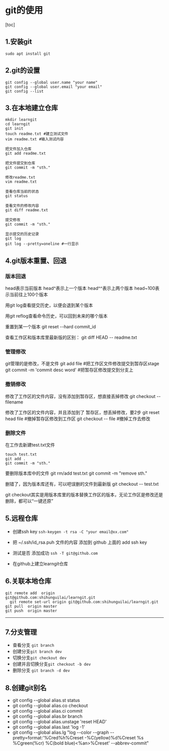 # git的使用
[toc]
## 1.安装git
`sudo apt install git`

## 2.git的设置
```
git config --global user.name "your name"
git config --global user.email "your email"
git config --list
```

## 3.在本地建立仓库
```
mkdir learngit
cd learngit
git init
touch readme.txt #建立测试文件
vim readme.txt #输入测试内容

把文件加入仓库
git add readme.txt

把文件提交到仓库
git commit -m "sth."

修改readme.txt
vim readme.txt

查看仓库当前的状态
git status

查看文件的修改内容
git diff readme.txt

提交修改
git commit -m "sth."

显示提交的历史记录
git log
git log --pretty=oneline #一行显示

```

## 4.git版本重置、回退

### 版本回退

head表示当前版本
head^表示上一个版本
head^^表示上两个版本
head~100表示当前往上100个版本

用git log查看提交历史，以便会退到某个版本

用git reflog查看命令历史，可以回到未来的哪个版本

重置到某一个版本
git reset --hard commit_id

查看工作区和版本库里最新版的区别：
git diff HEAD -- readme.txt


### 管理修改
git管理的是修改，不是文件
git add file  #把工作区文件修改提交到暂存区stage
git commit -m 'commit desc word' #把暂存区修改提交到分支上




### 撤销修改
修改了工作区的文件内容，没有添加到暂存区，想直接丢掉修改
git checkout -- filename

修改了工作区的文件内容，并且添加到了 暂存区，想丢掉修改，要2步
git reset head file  #撤掉暂存区修改到工作区
git checkout -- file #撤掉工作去修改


### 删除文件
在工作去新建test.txt文件
```
touch test.txt
git add .
git commit -m "sth."
```
要删除版本库中的文件
git rm/add test.txt
git commit -m "remove sth."

删错了，因为版本库还有，可以吧误删的文件到最新版
git checkout -- test.txt

git checkout其实是用版本库里的版本替换工作区的版本，无论工作区是修改还是删除，都可以“一键还原”

## 5.远程仓库

- 创建ssh key	`ssh-keygen -t rsa -C "your email@xx.com"`
- 把 ~/.ssh/id_rsa.puh 文件的内容 添加到 github 上面的 add ssh key
- 测试是否 添加成功	`ssh -T git@github.com`

- 在github上建立learngit仓库

## 6.关联本地仓库

    git remote add  origin
    git@github.com:shihunguilai/learngit.git
	  git remote set-url origin git@github.com:shihunguilai/learngit.git
    git pull  origin master
    git push  origin master
---
## 7.分支管理
- 查看分支 `git branch`
- 创建分支`git branch dev`
- 切换分支`git checkout dev`
- 创建并且切换分支`git checkout -b dev`
- 删除分支 `git branch -d dev`



## 8.创建git别名
- git config --global alias.st status
- git config --global alias.co checkout
- git config --global alias.ci commit
- git config --global alias.br branch
- git config --global alias.unstage 'reset HEAD'
- git config --global alias.last 'log -1'
- git config --global alias.lg "log --color --graph --pretty=format:'%Cred%h%Creset -%C(yellow)%d%Creset %s %Cgreen(%cr) %C(bold blue)<%an>%Creset' --abbrev-commit"
